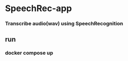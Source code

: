 # SpeechRec-app

### Transcribe audio(wav) using SpeechRecognition

## run

### docker compose up 

